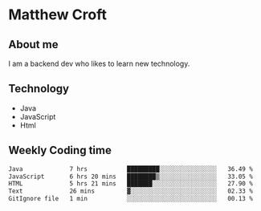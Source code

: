 # Matthew Croft

## About me
I am a backend dev who likes to learn new technology. 

## Technology
- Java
- JavaScript
- Html

## Weekly Coding time
<!--START_SECTION:waka-->

```txt
Java             7 hrs           █████████░░░░░░░░░░░░░░░░   36.49 %
JavaScript       6 hrs 20 mins   ████████▒░░░░░░░░░░░░░░░░   33.05 %
HTML             5 hrs 21 mins   ███████░░░░░░░░░░░░░░░░░░   27.90 %
Text             26 mins         ▓░░░░░░░░░░░░░░░░░░░░░░░░   02.33 %
GitIgnore file   1 min           ░░░░░░░░░░░░░░░░░░░░░░░░░   00.13 %
```

<!--END_SECTION:waka-->
